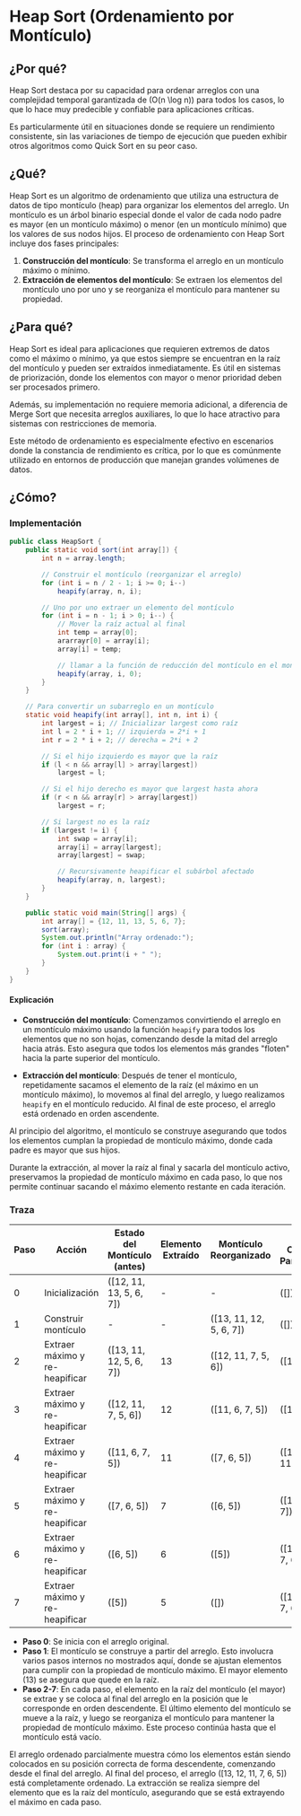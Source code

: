 # Heap Sort (Ordenamiento por Montículo)

## ¿Por qué?

Heap Sort destaca por su capacidad para ordenar arreglos con una complejidad temporal garantizada de \(O(n \log n)\) para todos los casos, lo que lo hace muy predecible y confiable para aplicaciones críticas. 

Es particularmente útil en situaciones donde se requiere un rendimiento consistente, sin las variaciones de tiempo de ejecución que pueden exhibir otros algoritmos como Quick Sort en su peor caso.

## ¿Qué?

Heap Sort es un algoritmo de ordenamiento que utiliza una estructura de datos de tipo montículo (heap) para organizar los elementos del arreglo. Un montículo es un árbol binario especial donde el valor de cada nodo padre es mayor (en un montículo máximo) o menor (en un montículo mínimo) que los valores de sus nodos hijos. El proceso de ordenamiento con Heap Sort incluye dos fases principales:

1. **Construcción del montículo**: Se transforma el arreglo en un montículo máximo o mínimo.
2. **Extracción de elementos del montículo**: Se extraen los elementos del montículo uno por uno y se reorganiza el montículo para mantener su propiedad.

## ¿Para qué?

Heap Sort es ideal para aplicaciones que requieren extremos de datos como el máximo o mínimo, ya que estos siempre se encuentran en la raíz del montículo y pueden ser extraídos inmediatamente. Es útil en sistemas de priorización, donde los elementos con mayor o menor prioridad deben ser procesados primero. 

Además, su implementación no requiere memoria adicional, a diferencia de Merge Sort que necesita arreglos auxiliares, lo que lo hace atractivo para sistemas con restricciones de memoria.

Este método de ordenamiento es especialmente efectivo en escenarios donde la constancia de rendimiento es crítica, por lo que es comúnmente utilizado en entornos de producción que manejan grandes volúmenes de datos.

## ¿Cómo?

### Implementación

```java
public class HeapSort {
    public static void sort(int array[]) {
        int n = array.length;

        // Construir el montículo (reorganizar el arreglo)
        for (int i = n / 2 - 1; i >= 0; i--)
            heapify(array, n, i);

        // Uno por uno extraer un elemento del montículo
        for (int i = n - 1; i > 0; i--) {
            // Mover la raíz actual al final
            int temp = array[0];
            ararrayr[0] = array[i];
            array[i] = temp;

            // llamar a la función de reducción del montículo en el montículo reducido
            heapify(array, i, 0);
        }
    }

    // Para convertir un subarreglo en un montículo
    static void heapify(int array[], int n, int i) {
        int largest = i; // Inicializar largest como raíz
        int l = 2 * i + 1; // izquierda = 2*i + 1
        int r = 2 * i + 2; // derecha = 2*i + 2

        // Si el hijo izquierdo es mayor que la raíz
        if (l < n && array[l] > array[largest])
            largest = l;

        // Si el hijo derecho es mayor que largest hasta ahora
        if (r < n && array[r] > array[largest])
            largest = r;

        // Si largest no es la raíz
        if (largest != i) {
            int swap = array[i];
            array[i] = array[largest];
            array[largest] = swap;

            // Recursivamente heapificar el subárbol afectado
            heapify(array, n, largest);
        }
    }

    public static void main(String[] args) {
        int array[] = {12, 11, 13, 5, 6, 7};
        sort(array);
        System.out.println("Array ordenado:");
        for (int i : array) {
            System.out.print(i + " ");
        }
    }
}

```

#### Explicación

- **Construcción del montículo**: Comenzamos convirtiendo el arreglo en un montículo máximo usando la función `heapify` para todos los elementos que no son hojas, comenzando desde la mitad del arreglo hacia atrás. Esto asegura que todos los elementos más grandes "floten" hacia la parte superior del montículo.
  
- **Extracción del montículo**: Después de tener el montículo, repetidamente sacamos el elemento de la raíz (el máximo en un montículo máximo), lo movemos al final del arreglo, y luego realizamos `heapify` en el montículo reducido. Al final de este proceso, el arreglo está ordenado en orden ascendente.

Al principio del algoritmo, el montículo se construye asegurando que todos los elementos cumplan la propiedad de montículo máximo, donde cada padre es mayor que sus hijos.
  
Durante la extracción, al mover la raíz al final y sacarla del montículo activo, preservamos la propiedad de montículo máximo en cada paso, lo que nos permite continuar sacando el máximo elemento restante en cada iteración.


### Traza

|Paso|Acción |Estado del Montículo (antes) |Elemento Extraído|Montículo Reorganizado |Arreglo Ordenado Parcialmente |
|-|-|-|-|-|-|
|0 |Inicialización |\([12, 11, 13, 5, 6, 7]\) |- |- |\([]\) |
|1 |Construir montículo |- |- |\([13, 11, 12, 5, 6, 7]\) |\([]\) |
|2 |Extraer máximo y re-heapificar |\([13, 11, 12, 5, 6, 7]\) |13 |\([12, 11, 7, 5, 6]\) |\([13]\) |
|3 |Extraer máximo y re-heapificar |\([12, 11, 7, 5, 6]\) |12 |\([11, 6, 7, 5]\) |\([13, 12]\) |
|4 |Extraer máximo y re-heapificar |\([11, 6, 7, 5]\) |11 |\([7, 6, 5]\) |\([13, 12, 11]\) |
|5 |Extraer máximo y re-heapificar |\([7, 6, 5]\) |7 |\([6, 5]\) |\([13, 12, 11, 7]\) |
|6 |Extraer máximo y re-heapificar |\([6, 5]\) |6 |\([5]\) |\([13, 12, 11, 7, 6]\) |
|7 |Extraer máximo y re-heapificar |\([5]\) |5 |\([]\) |\([13, 12, 11, 7, 6, 5]\) |

- **Paso 0**: Se inicia con el arreglo original.
- **Paso 1**: El montículo se construye a partir del arreglo. Esto involucra varios pasos internos no mostrados aquí, donde se ajustan elementos para cumplir con la propiedad de montículo máximo. El mayor elemento (13) se asegura que quede en la raíz.
- **Paso 2-7**: En cada paso, el elemento en la raíz del montículo (el mayor) se extrae y se coloca al final del arreglo en la posición que le corresponde en orden descendente. El último elemento del montículo se mueve a la raíz, y luego se reorganiza el montículo para mantener la propiedad de montículo máximo. Este proceso continúa hasta que el montículo está vacío.

El arreglo ordenado parcialmente muestra cómo los elementos están siendo colocados en su posición correcta de forma descendente, comenzando desde el final del arreglo. Al final del proceso, el arreglo \([13, 12, 11, 7, 6, 5]\) está completamente ordenado. La extracción se realiza siempre del elemento que es la raíz del montículo, asegurando que se está extrayendo el máximo en cada paso.
